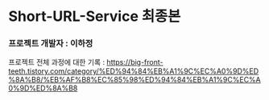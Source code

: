 # Short-URL-Service 최종본

### 프로젝트 개발자 : 이하정

프로젝트 전체 과정에 대한 기록 : https://big-front-teeth.tistory.com/category/%ED%94%84%EB%A1%9C%EC%A0%9D%ED%8A%B8/%EB%AF%B8%EC%85%98%ED%94%84%EB%A1%9C%EC%A0%9D%ED%8A%B8
